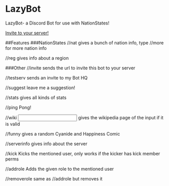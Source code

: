 # LazyBot
LazyBot- a Discord Bot for use with NationStates!

[Invite to your server!](https://discordapp.com/oauth2/authorize?client_id=259784917339078656&scope=bot&permissions=0)

##Features
###NationStates
//nat <nation name> gives a bunch of nation info, type //more <nation name> for more nation info

//reg <region name> gives info about a region

###Other
//invite sends the url to invite this bot to your server

//testserv sends an invite to my Bot HQ

//suggest leave me a suggestion!

//stats gives all kinds of stats

//ping Pong!

//wiki <input> gives the wikipedia page of the input if it is valid

//funny gives a random Cyanide and Happiness Comic

//serverinfo gives info about the server 

//kick <mention a user> Kicks the mentioned user, only works if the kicker has kick member perms

//addrole <metion user> <role name> Adds the given role to the mentioned user

//removerole <mention user> <role name> same as //addrole but removes it 
